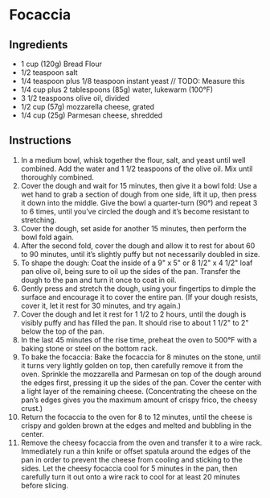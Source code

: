 # Focaccia

## Ingredients

* 1 cup (120g) Bread Flour
* 1/2 teaspoon salt
* 1/4 teaspoon plus 1/8 teaspoon instant yeast // TODO: Measure this
* 1/4 cup plus 2 tablespoons (85g) water, lukewarm (100°F)
* 3 1/2 teaspoons olive oil, divided
* 1/2 cup (57g) mozzarella cheese, grated
* 1/4 cup (25g) Parmesan cheese, shredded

## Instructions

1. In a medium bowl, whisk together the flour, salt, and yeast until well combined. Add the water and 1 1/2 teaspoons of the olive oil. Mix until thoroughly combined.  
1. Cover the dough and wait for 15 minutes, then give it a bowl fold: Use a wet hand to grab a section of dough from one side, lift it up, then press it down into the middle. Give the bowl a quarter-turn (90°) and repeat 3 to 6 times, until you’ve circled the dough and it’s become resistant to stretching. 
1. Cover the dough, set aside for another 15 minutes, then perform the bowl fold again. 
1. After the second fold, cover the dough and allow it to rest for about 60 to 90 minutes, until it’s slightly puffy but not necessarily doubled in size. 
1. To shape the dough: Coat the inside of a 9" x 5" or 8 1/2" x 4 1/2" loaf pan olive oil, being sure to oil up the sides of the pan. Transfer the dough to the pan and turn it once to coat in oil. 
1. Gently press and stretch the dough, using your fingertips to dimple the surface and encourage it to cover the entire pan. (If your dough resists, cover it, let it rest for 30 minutes, and try again.)  
1. Cover the dough and let it rest for 1 1/2 to 2 hours, until the dough is visibly puffy and has filled the pan. It should rise to about 1 1/2" to 2" below the top of the pan.  
1. In the last 45 minutes of the rise time, preheat the oven to 500°F with a baking stone or steel on the bottom rack. 
1. To bake the focaccia: Bake the focaccia for 8 minutes on the stone, until it turns very lightly golden on top, then carefully remove it from the oven. Sprinkle the mozzarella and Parmesan on top of the dough around the edges first, pressing it up the sides of the pan. Cover the center with a light layer of the remaining cheese. (Concentrating the cheese on the pan’s edges gives you the maximum amount of crispy frico, the cheesy crust.)  
1. Return the focaccia to the oven for 8 to 12 minutes, until the cheese is crispy and golden brown at the edges and melted and bubbling in the center. 
1. Remove the cheesy focaccia from the oven and transfer it to a wire rack. Immediately run a thin knife or offset spatula around the edges of the pan in order to prevent the cheese from cooling and sticking to the sides. Let the cheesy focaccia cool for 5 minutes in the pan, then carefully turn it out onto a wire rack to cool for at least 20 minutes before slicing.  
